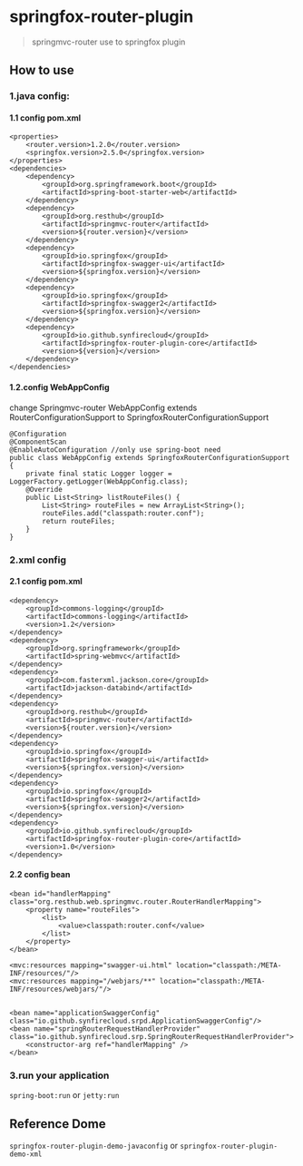 # springfox-router-plugin

> springmvc-router use to springfox plugin

## How to use

### 1.java config:

#### 1.1 config pom.xml

```
<properties>
	<router.version>1.2.0</router.version>
	<springfox.version>2.5.0</springfox.version>
</properties>
<dependencies>
	<dependency>
		<groupId>org.springframework.boot</groupId>
		<artifactId>spring-boot-starter-web</artifactId>
	</dependency>
	<dependency>
		<groupId>org.resthub</groupId>
		<artifactId>springmvc-router</artifactId>
		<version>${router.version}</version>
	</dependency>
	<dependency>
		<groupId>io.springfox</groupId>
		<artifactId>springfox-swagger-ui</artifactId>
		<version>${springfox.version}</version>
	</dependency>
	<dependency>
		<groupId>io.springfox</groupId>
		<artifactId>springfox-swagger2</artifactId>
		<version>${springfox.version}</version>
	</dependency>
	<dependency>
		<groupId>io.github.synfirecloud</groupId>
		<artifactId>springfox-router-plugin-core</artifactId>
		<version>${version}</version>
	</dependency>
</dependencies>
```

#### 1.2.config WebAppConfig

change Springmvc-router WebAppConfig extends RouterConfigurationSupport to SpringfoxRouterConfigurationSupport
```
@Configuration
@ComponentScan
@EnableAutoConfiguration //only use spring-boot need
public class WebAppConfig extends SpringfoxRouterConfigurationSupport {
	private final static Logger logger = LoggerFactory.getLogger(WebAppConfig.class);
	@Override
	public List<String> listRouteFiles() {
		List<String> routeFiles = new ArrayList<String>();
		routeFiles.add("classpath:router.conf");
		return routeFiles;
	}
}
```

### 2.xml config

#### 2.1 config pom.xml

```
<dependency>
	<groupId>commons-logging</groupId>
	<artifactId>commons-logging</artifactId>
	<version>1.2</version>
</dependency>
<dependency>
	<groupId>org.springframework</groupId>
	<artifactId>spring-webmvc</artifactId>
</dependency>
<dependency>
	<groupId>com.fasterxml.jackson.core</groupId>
	<artifactId>jackson-databind</artifactId>
</dependency>
<dependency>
	<groupId>org.resthub</groupId>
	<artifactId>springmvc-router</artifactId>
	<version>${router.version}</version>
</dependency>
<dependency>
	<groupId>io.springfox</groupId>
	<artifactId>springfox-swagger-ui</artifactId>
	<version>${springfox.version}</version>
</dependency>
<dependency>
	<groupId>io.springfox</groupId>
	<artifactId>springfox-swagger2</artifactId>
	<version>${springfox.version}</version>
</dependency>
<dependency>
	<groupId>io.github.synfirecloud</groupId>
	<artifactId>springfox-router-plugin-core</artifactId>
	<version>1.0</version>
</dependency>
```

#### 2.2 config bean

```
<bean id="handlerMapping" class="org.resthub.web.springmvc.router.RouterHandlerMapping">
	<property name="routeFiles">
		<list>
			<value>classpath:router.conf</value>
		</list>
	</property>
</bean>

<mvc:resources mapping="swagger-ui.html" location="classpath:/META-INF/resources/"/>
<mvc:resources mapping="/webjars/**" location="classpath:/META-INF/resources/webjars/"/>


<bean name="applicationSwaggerConfig" class="io.github.synfirecloud.srpd.ApplicationSwaggerConfig"/>
<bean name="springRouterRequestHandlerProvider" class="io.github.synfirecloud.srp.SpringRouterRequestHandlerProvider">
	<constructor-arg ref="handlerMapping" />
</bean>
```

### 3.run your application

`spring-boot:run` or `jetty:run`

## Reference Dome

`springfox-router-plugin-demo-javaconfig` or `springfox-router-plugin-demo-xml`